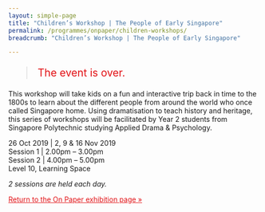 ```yaml
---
layout: simple-page
title: "Children’s Workshop | The People of Early Singapore"
permalink: /programmes/onpaper/children-workshops/
breadcrumb: "Children’s Workshop | The People of Early Singapore"

---
```


<blockquote style="color: #E21216; font-size: 150%;">The event is over.</blockquote>

This workshop will take kids on a fun and interactive trip back in time to the 1800s to learn about the different people from around the world who once called Singapore home. Using dramatisation to teach history and heritage, this series of workshops will be facilitated by Year 2 students from Singapore Polytechnic studying Applied Drama & Psychology.

26 Oct 2019 | 2, 9 & 16 Nov 2019<br>
Session 1 | 2.00pm – 3.00pm<br>
Session 2 | 4.00pm – 5.00pm<br>
Level 10, Learning Space

_2 sessions are held each day._

<a href="/exhibitions/past-exhibitions/onpaper/" style="color:#E21216;">Return to the On Paper exhibition page &#187;</a>
